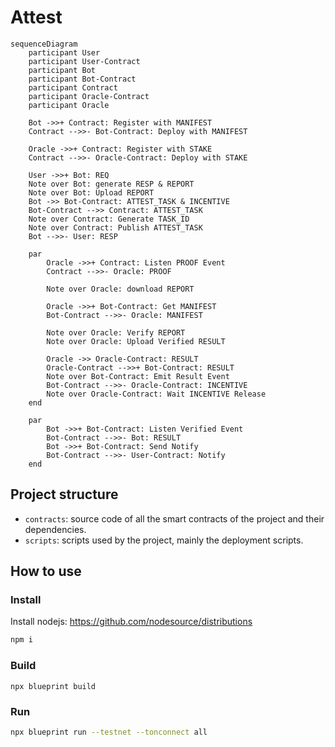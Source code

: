 # Attest

```mermaid
sequenceDiagram
    participant User
    participant User-Contract
    participant Bot
    participant Bot-Contract
    participant Contract
    participant Oracle-Contract
    participant Oracle

    Bot ->>+ Contract: Register with MANIFEST
    Contract -->>- Bot-Contract: Deploy with MANIFEST

    Oracle ->>+ Contract: Register with STAKE
    Contract -->>- Oracle-Contract: Deploy with STAKE

    User ->>+ Bot: REQ
    Note over Bot: generate RESP & REPORT
    Note over Bot: Upload REPORT
    Bot ->> Bot-Contract: ATTEST_TASK & INCENTIVE
    Bot-Contract -->> Contract: ATTEST_TASK
    Note over Contract: Generate TASK_ID
    Note over Contract: Publish ATTEST_TASK
    Bot -->>- User: RESP

    par
        Oracle ->>+ Contract: Listen PROOF Event
        Contract -->>- Oracle: PROOF

        Note over Oracle: download REPORT

        Oracle ->>+ Bot-Contract: Get MANIFEST
        Bot-Contract -->>- Oracle: MANIFEST

        Note over Oracle: Verify REPORT
        Note over Oracle: Upload Verified RESULT

        Oracle ->> Oracle-Contract: RESULT
        Oracle-Contract -->>+ Bot-Contract: RESULT
        Note over Bot-Contract: Emit Result Event
        Bot-Contract -->>- Oracle-Contract: INCENTIVE
        Note over Oracle-Contract: Wait INCENTIVE Release
    end

    par
        Bot ->>+ Bot-Contract: Listen Verified Event
        Bot-Contract -->>- Bot: RESULT
        Bot ->>+ Bot-Contract: Send Notify
        Bot-Contract -->>- User-Contract: Notify
    end
```

## Project structure

-   `contracts`: source code of all the smart contracts of the project and their dependencies.
-   `scripts`: scripts used by the project, mainly the deployment scripts.

## How to use

### Install

Install nodejs: <https://github.com/nodesource/distributions>

```sh
npm i
```

### Build

`npx blueprint build`

### Run

```sh
npx blueprint run --testnet --tonconnect all
```
